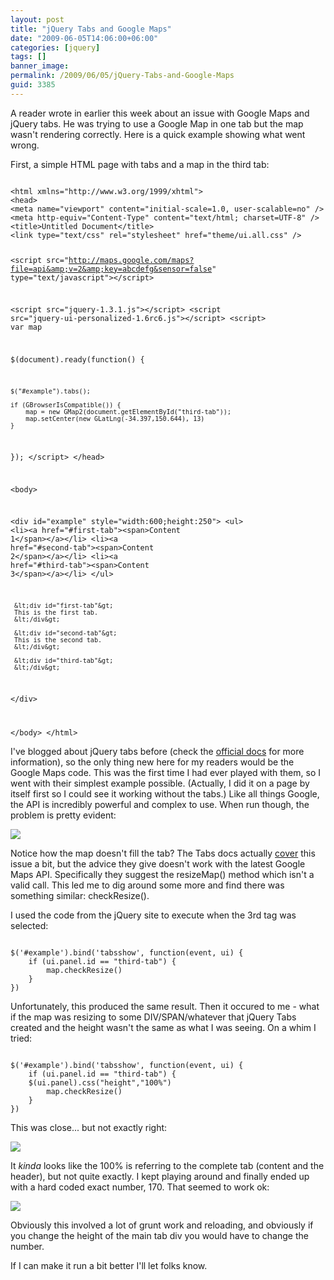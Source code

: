 ```yaml
---
layout: post
title: "jQuery Tabs and Google Maps"
date: "2009-06-05T14:06:00+06:00"
categories: [jquery]
tags: []
banner_image: 
permalink: /2009/06/05/jQuery-Tabs-and-Google-Maps
guid: 3385
---
```


A reader wrote in earlier this week about an issue with Google Maps and jQuery tabs. He was trying to use a Google Map in one tab but the map wasn't rendering correctly. Here is a quick example showing what went wrong.
<!--more-->
First, a simple HTML page with tabs and a map in the third tab:

<code>
&lt;html xmlns="http://www.w3.org/1999/xhtml"&gt;
&lt;head&gt;
&lt;meta name="viewport" content="initial-scale=1.0, user-scalable=no" /&gt;
&lt;meta http-equiv="Content-Type" content="text/html; charset=UTF-8" /&gt;
&lt;title&gt;Untitled Document&lt;/title&gt;
&lt;link type="text/css" rel="stylesheet" href="theme/ui.all.css" /&gt;

&lt;script src="http://maps.google.com/maps?file=api&amp;v=2&amp;key=abcdefg&sensor=false"
            type="text/javascript"&gt;&lt;/script&gt;

&lt;script src="jquery-1.3.1.js"&gt;&lt;/script&gt;
&lt;script src="jquery-ui-personalized-1.6rc6.js"&gt;&lt;/script&gt;
&lt;script&gt;
var map

$(document).ready(function() {

	$("#example").tabs();		

	if (GBrowserIsCompatible()) {
        map = new GMap2(document.getElementById("third-tab"));
		map.setCenter(new GLatLng(-34.397,150.644), 13)
    }

});
&lt;/script&gt;
&lt;/head&gt;

&lt;body&gt;
	
&lt;div id="example" style="width:600;height:250"&gt;
     &lt;ul&gt;
         &lt;li&gt;&lt;a href="#first-tab"&gt;&lt;span&gt;Content 1&lt;/span&gt;&lt;/a&gt;&lt;/li&gt;
         &lt;li&gt;&lt;a href="#second-tab"&gt;&lt;span&gt;Content 2&lt;/span&gt;&lt;/a&gt;&lt;/li&gt;
         &lt;li&gt;&lt;a href="#third-tab"&gt;&lt;span&gt;Content 3&lt;/span&gt;&lt;/a&gt;&lt;/li&gt;
     &lt;/ul&gt;
	 
	 &lt;div id="first-tab"&gt;
	 This is the first tab.
	 &lt;/div&gt;

	 &lt;div id="second-tab"&gt;
	 This is the second tab.
	 &lt;/div&gt;

	 &lt;div id="third-tab"&gt;
	 &lt;/div&gt;

&lt;/div&gt;

&lt;/body&gt;
&lt;/html&gt;
</code>

I've blogged about jQuery tabs before (check the <a href="http://jqueryui.com/demos/tabs/">official docs</a> for more information), so the only thing new here for my readers would be the Google Maps code. This was the first time I had ever played with them, so I went with their simplest example possible. (Actually, I did it on a page by itself first so I could see it working without the tabs.) Like all things Google, the API is incredibly powerful and complex to use. When run though, the problem is pretty evident:

<img src="https://static.raymondcamden.com/images//Picture 72.png">

Notice how the map doesn't fill the tab? The Tabs docs actually <a href="http://jqueryui.com/demos/tabs/#...my_slider.2C_Google_Map.2C_sIFR_etc._not_work_when_placed_in_a_hidden_.28inactive.29_tab.3F">cover</a> this issue a bit, but the advice they give doesn't work with the latest Google Maps API. Specifically they suggest the resizeMap() method which isn't a valid call. This led me to dig around some more and find there was something similar: checkResize(). 

I used the code from the jQuery site to execute when the 3rd tag was selected:

<code>
$('#example').bind('tabsshow', function(event, ui) {
    if (ui.panel.id == "third-tab") {
        map.checkResize()
    }
})
</code>

Unfortunately, this produced the same result. Then it occured to me - what if the map was resizing to some DIV/SPAN/whatever that jQuery Tabs created and the height wasn't the same as what I was seeing. On a whim I tried:

<code>
$('#example').bind('tabsshow', function(event, ui) {
    if (ui.panel.id == "third-tab") {
	$(ui.panel).css("height","100%")
        map.checkResize()
    }
})
</code>

This was close... but not exactly right:

<img src="https://static.raymondcamden.com/images/cfjedi//Picture 8.png">

It <i>kinda</i> looks like the 100% is referring to the complete tab (content and the header), but not quite exactly. I kept playing around and finally ended up with a hard coded exact number, 170. That seemed to work ok:

<img src="https://static.raymondcamden.com/images/cfjedi//Picture 9.png">

Obviously this involved a lot of grunt work and reloading, and obviously if you change the height of the main tab div you would have to change the number. 

If I can make it run a bit better I'll let folks know.